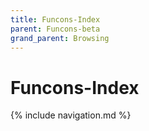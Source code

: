 ```yaml
---
title: Funcons-Index
parent: Funcons-beta
grand_parent: Browsing
---
```


# Funcons-Index

{% include navigation.md %}
  
[Sources]: https://github.com/plancomps/CBS-beta/tree/math/Funcons-beta/Funcons-Index
[Plain]:  ../../docs/Funcons-beta/Funcons-Index
[Pretty]: ../../math/Funcons-beta/Funcons-Index
